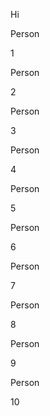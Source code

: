 Hi

Person

1



Person

2



Person

3



Person

4



Person

5



Person

6



Person

7



Person

8



Person

9



Person

10



